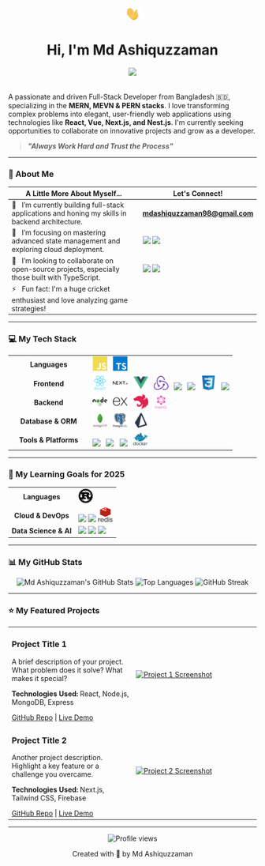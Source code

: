 <div align="center">
  <img src="https://raw.githubusercontent.com/ABSphreak/ABSphreak/master/gifs/Hi.gif" width="30px">
  <h1><b>Hi, I'm Md Ashiquzzaman</b></h1>
  <a href="https://github.com/ashiq72/">
    <img src="https://readme-typing-svg.herokuapp.com?lines=Full-Stack+Software+Developer;MERN+Stack+Specialist;Next.js+&_Nest.js+Developer;Lifelong+Learner&center=true&width=500&height=50">
  </a>
</div>

<br>

A passionate and driven Full-Stack Developer from Bangladesh 🇧🇩, specializing in the **MERN, MEVN & PERN stacks**. I love transforming complex problems into elegant, user-friendly web applications using technologies like **React, Vue, Next.js, and Nest.js**. I'm currently seeking opportunities to collaborate on innovative projects and grow as a developer.

> ***"Always Work Hard and Trust the Process"***

---

### 🚀 About Me

| A Little More About Myself...                                                                                                                    | Let's Connect!                                                                                                                                                                                                                                                                                               |
| ------------------------------------------------------------------------------------------------------------------------------------------------ | ------------------------------------------------------------------------------------------------------------------------------------------------------------------------------------------------------------------------------------------------------------------------------------------------------------ |
| 🔭 &nbsp; I’m currently building full-stack applications and honing my skills in backend architecture.                                              | **mdashiquzzaman98@gmail.com** |
| 🌱 &nbsp; I’m focusing on mastering advanced state management and exploring cloud deployment.                                                     | <a href="https://www.linkedin.com/in/md-ashiquzzaman1" target="_blank"><img src="https://img.shields.io/badge/LinkedIn-0077B5?style=for-the-badge&logo=linkedin&logoColor=white" /></a> <a href="https://github.com/ashiq72" target="_blank"><img src="https://img.shields.io/badge/GitHub-181717?style=for-the-badge&logo=github&logoColor=white" /></a> |
| 👯 &nbsp; I’m looking to collaborate on open-source projects, especially those built with TypeScript.                                              | <a href="https://www.facebook.com/Ashik.ahmed72" target="_blank"><img src="https://img.shields.io/badge/Facebook-1877F2?style=for-the-badge&logo=facebook&logoColor=white" /></a> <a href="https://www.instagram.com/ashik.ahmed72" target="_blank"><img src="https://img.shields.io/badge/Instagram-E4405F?style=for-the-badge&logo=instagram&logoColor=white" /></a> |
| ⚡ &nbsp; Fun fact: I'm a huge cricket enthusiast and love analyzing game strategies!                                                              |                                                                                                                                                                                                                                                                                                              |

---

### 💻 My Tech Stack

<table width="100%">
  <tr>
    <td align="center" width="150px" valign="middle"><strong>Languages</strong></td>
    <td>
      <a href="https://www.javascript.com/" target="_blank"><img height="30" src="https://raw.githubusercontent.com/devicons/devicon/master/icons/javascript/javascript-plain.svg"></a>&nbsp;&nbsp;
      <a href="https://www.typescriptlang.org/" target="_blank"><img height="30" src="https://raw.githubusercontent.com/devicons/devicon/master/icons/typescript/typescript-original.svg"></a>
    </td>
  </tr>
  <tr>
    <td align="center" width="150px" valign="middle"><strong>Frontend</strong></td>
    <td>
      <a href="https://reactjs.org/" target="_blank"><img height="30" src="https://raw.githubusercontent.com/devicons/devicon/master/icons/react/react-original-wordmark.svg"></a>&nbsp;&nbsp;
      <a href="https://nextjs.org/" target="_blank"><img height="30" src="https://raw.githubusercontent.com/devicons/devicon/master/icons/nextjs/nextjs-original-wordmark.svg"></a>&nbsp;&nbsp;
      <a href="https://vuejs.org/" target="_blank"><img height="30" src="https://raw.githubusercontent.com/devicons/devicon/master/icons/vuejs/vuejs-original.svg"></a>&nbsp;&nbsp;
      <a href="https://redux.js.org" target="_blank"><img src="https://raw.githubusercontent.com/devicons/devicon/master/icons/redux/redux-original.svg" height="30"></a>&nbsp;&nbsp;
      <a href="https://pinia.vuejs.org/" target="_blank"><img src="https://pinia.vuejs.org/logo.svg" height="30"></a>&nbsp;&nbsp;
      <a href="https://www.w3schools.com/html/" target="_blank"><img height="30" src="https://www.vectorlogo.zone/logos/w3_html5/w3_html5-icon.svg"></a>&nbsp;&nbsp;
      <a href="https://www.w3schools.com/css/" target="_blank"><img height="30" src="https://raw.githubusercontent.com/devicons/devicon/master/icons/css3/css3-original.svg"></a>&nbsp;&nbsp;
      <a href="https://tailwindcss.com/" target="_blank"><img src="https://www.vectorlogo.zone/logos/tailwindcss/tailwindcss-icon.svg" height="30"/></a>
    </td>
  </tr>
  <tr>
    <td align="center" width="150px" valign="middle"><strong>Backend</strong></td>
    <td>
      <a href="https://nodejs.org/en/" target="_blank"><img height="30" src="https://raw.githubusercontent.com/devicons/devicon/master/icons/nodejs/nodejs-original-wordmark.svg"></a>&nbsp;&nbsp;
      <a href="https://expressjs.com" target="_blank"><img height="30" src="https://raw.githubusercontent.com/devicons/devicon/master/icons/express/express-original.svg"></a>&nbsp;&nbsp;
      <a href="https://nestjs.com/" target="_blank"><img height="30" src="https://raw.githubusercontent.com/devicons/devicon/master/icons/nestjs/nestjs-plain.svg"></a>&nbsp;&nbsp;
      <a href="https://graphql.org/" target="_blank"><img height="30" src="https://raw.githubusercontent.com/devicons/devicon/master/icons/graphql/graphql-plain-wordmark.svg"></a>
    </td>
  </tr>
  <tr>
    <td align="center" width="150px" valign="middle"><strong>Database & ORM</strong></td>
    <td>
      <a href="https://www.mongodb.com/" target="_blank"><img height="30" src="https://raw.githubusercontent.com/devicons/devicon/master/icons/mongodb/mongodb-original-wordmark.svg"></a>&nbsp;&nbsp;
      <a href="https://www.postgresql.org" target="_blank"><img height="30" src="https://raw.githubusercontent.com/devicons/devicon/master/icons/postgresql/postgresql-original-wordmark.svg"></a>&nbsp;&nbsp;
      <a href="https://www.prisma.io/" target="_blank"><img height="30" src="https://raw.githubusercontent.com/devicons/devicon/master/icons/prisma/prisma-original.svg"></a>
    </td>
  </tr>
  <tr>
    <td align="center" width="150px" valign="middle"><strong>Tools & Platforms</strong></td>
    <td>
      <a href="https://git-scm.com/" target="_blank"><img height="30" src="https://www.vectorlogo.zone/logos/git-scm/git-scm-icon.svg"></a>&nbsp;&nbsp;
      <a href="https://firebase.google.com/" target="_blank"><img height="30" src="https://www.vectorlogo.zone/logos/firebase/firebase-icon.svg"></a>&nbsp;&nbsp;
      <a href="https://heroku.com" target="_blank"><img src="https://www.vectorlogo.zone/logos/heroku/heroku-icon.svg" height="30"></a>&nbsp;&nbsp;
      <a href="https://www.docker.com/" target="_blank"><img height="30" src="https://raw.githubusercontent.com/devicons/devicon/master/icons/docker/docker-original-wordmark.svg"></a>
    </td>
  </tr>
</table>

---

### 🌱 My Learning Goals for 2025

<table>
  <tr>
    <td align="center"><strong>Languages</strong></td>
    <td>
      <a href="https://www.rust-lang.org" target="_blank"><img height="30" src="https://raw.githubusercontent.com/devicons/devicon/master/icons/rust/rust-plain.svg"></a>
    </td>
  </tr>
  <tr>
    <td align="center"><strong>Cloud & DevOps</strong></td>
    <td>
      <a href="https://aws.amazon.com/" target="_blank"><img height="30" src="https://www.vectorlogo.zone/logos/amazon_aws/amazon_aws-icon.svg"></a>
      <a href="https://cloud.google.com/" target="_blank"><img height="30" src="https://www.vectorlogo.zone/logos/google_cloud/google_cloud-icon.svg"></a>
      <a href="https://redis.io" target="_blank"><img height="30" src="https://raw.githubusercontent.com/devicons/devicon/master/icons/redis/redis-original-wordmark.svg"></a>
    </td>
  </tr>
  <tr>
    <td align="center"><strong>Data Science & AI</strong></td>
    <td>
      <a href="https://www.tensorflow.org/" target="_blank"><img height="30" src="https://www.vectorlogo.zone/logos/tensorflow/tensorflow-icon.svg"></a>
      <a href="https://pytorch.org/" target="_blank"><img height="30" src="https://www.vectorlogo.zone/logos/pytorch/pytorch-icon.svg"></a>
      <a href="https://opencv.org/" target="_blank"><img height="30" src="https://www.vectorlogo.zone/logos/opencv/opencv-icon.svg"></a>
    </td>
  </tr>
</table>

---

### 📊 My GitHub Stats

<p align="center">
  <img src="https://github-readme-stats.vercel.app/api?username=ashiq72&show_icons=true&theme=vision-friendly-dark&hide_border=true&count_private=true" alt="Md Ashiquzzaman's GitHub Stats" />
  <img src="https://github-readme-stats.vercel.app/api/top-langs/?username=ashiq72&layout=compact&theme=vision-friendly-dark&hide_border=true" alt="Top Languages" />
  <img src="https://streak-stats.demolab.com/?user=ashiq72&theme=vision-friendly-dark&hide_border=true" alt="GitHub Streak" />
</p>

---

### ⭐ My Featured Projects

<table>
  <tr>
    <td width="50%">
      <h3>Project Title 1</h3>
      <p>A brief description of your project. What problem does it solve? What makes it special?</p>
      <p><strong>Technologies Used:</strong> React, Node.js, MongoDB, Express</p>
      <a href="[LINK_TO_YOUR_PROJECT_REPO]" target="_blank">GitHub Repo</a> | 
      <a href="[LINK_TO_LIVE_DEMO]" target="_blank">Live Demo</a>
    </td>
    <td width="50%">
      <a href="[LINK_TO_LIVE_DEMO]" target="_blank">
        <img src="https://bponi.sgp1.cdn.digitaloceanspaces.com/bponi/file/7be0f45b-d87d-47ca-a183-428a89cc9515.png" alt="Project 1 Screenshot" width="100%">
      </a>
    </td>
  </tr>
  <tr>
    <td width="50%">
      <h3>Project Title 2</h3>
      <p>Another project description. Highlight a key feature or a challenge you overcame.</p>
      <p><strong>Technologies Used:</strong> Next.js, Tailwind CSS, Firebase</p>
      <a href="[LINK_TO_YOUR_PROJECT_REPO]" target="_blank">GitHub Repo</a> | 
      <a href="[LINK_TO_LIVE_DEMO]" target="_blank">Live Demo</a>
    </td>
    <td width="50%">
       <a href="[LINK_TO_LIVE_DEMO]" target="_blank">
        <img src="[LINK_TO_PROJECT_SCREENSHOT]" alt="Project 2 Screenshot" width="100%">
      </a>
    </td>
  </tr>
</table>

---

<div align="center">
  <p>
    <img src="https://komarev.com/ghpvc/?username=ashiq72&label=Profile%20Views&color=0e75b6&style=flat-square" alt="Profile views" />
  </p>
  <p>Created with 🖤 by Md Ashiquzzaman</p>
</div>
